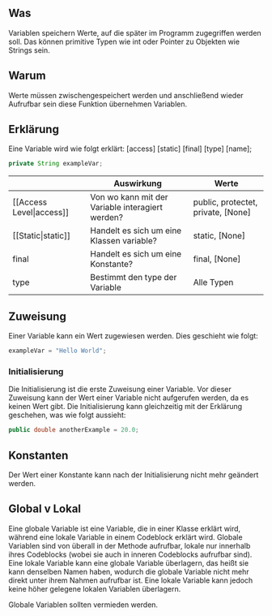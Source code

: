 ## Was
Variablen speichern Werte, auf die später im Programm zugegriffen werden soll. Das können primitive Typen wie int oder Pointer zu Objekten wie Strings sein.
## Warum
Werte müssen zwischengespeichert werden und anschließend wieder Aufrufbar sein diese Funktion übernehmen Variablen.
## Erklärung
Eine Variable wird wie folgt erklärt:
\[access\] \[static\] \[final\] \[type\] \[name\];
```java
private String exampleVar; 
```

|                          | Auswirkung                                       | Werte                              |
| ------------------------ | ------------------------------------------------ | ---------------------------------- |
| [[Access Level\|access]] | Von wo kann mit der Variable interagiert werden? | public, protectet, private, [None] |
| [[Static\|static]]       | Handelt es sich um eine Klassen variable?        | static, [None]                     |
| final                    | Handelt es sich um eine Konstante?               | final, [None]                      |
| type                     | Bestimmt den type der Variable                   | Alle Typen                         |
## Zuweisung
Einer Variable kann ein Wert zugewiesen werden. Dies geschieht wie folgt:
```java
exampleVar = "Hello World";
```
### Initialisierung
Die Initialisierung ist die erste Zuweisung einer Variable. Vor dieser Zuweisung kann der Wert einer Variable nicht aufgerufen werden, da es keinen Wert gibt.
Die Initialisierung kann gleichzeitig mit der Erklärung geschehen, was wie folgt aussieht:
```java
public double anotherExample = 20.0;
```
## Konstanten
Der Wert einer Konstante kann nach der Initialisierung nicht mehr geändert werden.

## Global v Lokal
Eine globale Variable ist eine Variable, die in einer Klasse erklärt wird, während eine lokale Variable in einem Codeblock erklärt wird. Globale Variablen sind von überall in der Methode aufrufbar, lokale nur innerhalb ihres Codeblocks (wobei sie auch in inneren Codeblocks aufrufbar sind).
Eine lokale Variable kann eine globale Variable überlagern, das heißt sie kann denselben Namen haben, wodurch die globale Variable nicht mehr direkt unter ihrem Nahmen aufrufbar ist. Eine lokale Variable kann jedoch keine höher gelegene lokalen Variablen überlagern.

Globale Variablen sollten vermieden werden.